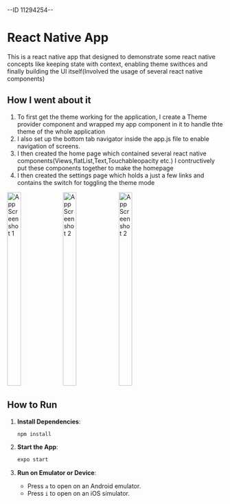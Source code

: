 --ID 11294254--

# React Native App

This is a react native app  that designed to demonstrate some react native concepts like keeping state with context, enabling theme swithces and finally building the UI itself(Involved the usage of several react native components)

## How I went about it

1. To first get the theme working for the application, I create a Theme provider component and wrapped my app component in it to handle thte theme of the whole application
2. I also set up the bottom tab navigator inside the app.js file to enable navigation of screens.
3.  I then created the home page which contained several react native components(Views,flatList,Text,Touchableopacity etc.) I contructively put these components together to make the homepage
4.  I then created the settings page which holds a just a few links and contains the switch for toggling the theme mode

<p>
  <img src="./assets/h1.png" alt="App Screenshot 1" height='450vh' width="25%"/>
  <img src="./assets/h1w.png" alt="App Screenshot 2" height='450vh' width="25%"/>
  <img src="./assets/ds.png" alt="App Screenshot 2" height='450vh' width="25%"/>
</p>




## How to Run

1. **Install Dependencies**:
    ```bash
    npm install
    ```

2. **Start the App**:
    ```bash
    expo start
    ```

3. **Run on Emulator or Device**:
    - Press `a` to open on an Android emulator.
    - Press `i` to open on an iOS simulator.